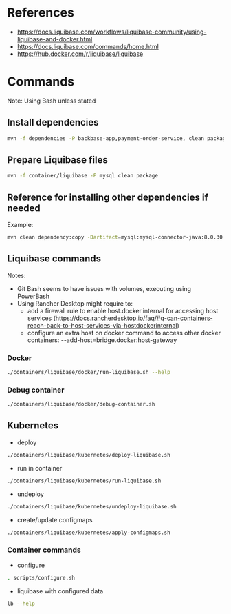 # References
- https://docs.liquibase.com/workflows/liquibase-community/using-liquibase-and-docker.html
- https://docs.liquibase.com/commands/home.html
- https://hub.docker.com/r/liquibase/liquibase

# Commands
Note: Using Bash unless stated

## Install dependencies
~~~bash
mvn -f dependencies -P backbase-app,payment-order-service, clean package 
~~~

## Prepare Liquibase files
~~~bash
mvn -f container/liquibase -P mysql clean package 
~~~

## Reference for installing other dependencies if needed
Example:
~~~bash
mvn clean dependency:copy -Dartifact=mysql:mysql-connector-java:8.0.30:jar -DoutputDirectory=containers/liquibase/target/dependency 
~~~


## Liquibase commands
Notes: 
- Git Bash seems to have issues with volumes, executing using PowerBash
- Using Rancher Desktop might require to:
  - add a firewall rule to enable host.docker.internal for accessing host services (https://docs.rancherdesktop.io/faq/#q-can-containers-reach-back-to-host-services-via-hostdockerinternal) 
  - configure an extra host on docker command to access other docker containers: --add-host=bridge.docker:host-gateway

### Docker
~~~bash
./containers/liquibase/docker/run-liquibase.sh --help
~~~

### Debug container
~~~bash
./containers/liquibase/docker/debug-container.sh
~~~

## Kubernetes
- deploy
~~~bash
./containers/liquibase/kubernetes/deploy-liquibase.sh
~~~

- run in container
~~~bash
./containers/liquibase/kubernetes/run-liquibase.sh
~~~

- undeploy
~~~bash
./containers/liquibase/kubernetes/undeploy-liquibase.sh
~~~

- create/update configmaps
~~~bash
./containers/liquibase/kubernetes/apply-configmaps.sh
~~~

### Container commands
- configure
~~~bash
. scripts/configure.sh
~~~

- liquibase with configured data
~~~bash
lb --help
~~~
